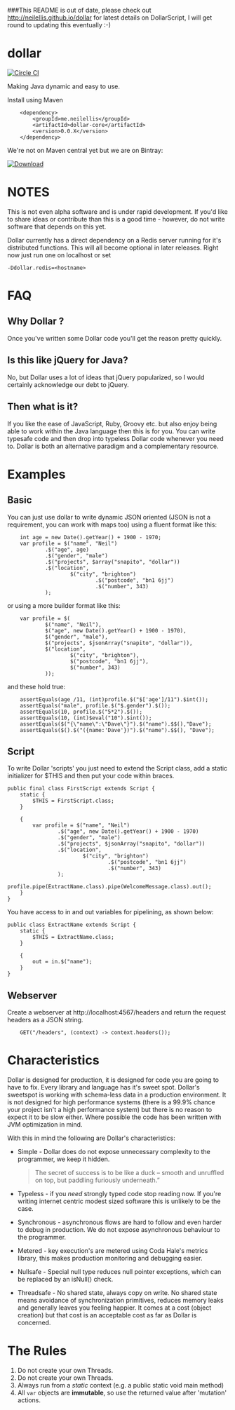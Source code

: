 ###This README is out of date, please check out http://neilellis.github.io/dollar for latest details on DollarScript, I will get round to updating this eventually :-)



dollar
======

[![Circle CI](https://circleci.com/gh/neilellis/dollar.png?style=badge)](https://circleci.com/gh/neilellis/dollar)

Making Java dynamic and easy to use.

Install using Maven

        <dependency>
            <groupId>me.neilellis</groupId>
            <artifactId>dollar-core</artifactId>
            <version>0.0.X</version>
        </dependency>

We're not on Maven central yet but we are on Bintray:

[ ![Download](https://api.bintray.com/packages/neilellis/maven/dollar/images/download.png) ](https://bintray.com/neilellis/maven/dollar/_latestVersion)


NOTES
=====

This is not even alpha software and is under rapid development. If you'd like to share ideas or contribute than this is a good time - however, do not write software that depends on this yet.

Dollar currently has a direct dependency on a Redis server running for it's distributed functions. This will all become optional in later releases. Right now just run one on localhost or set

    -Ddollar.redis=<hostname>

FAQ
===

Why Dollar ?
------------

Once you've written some Dollar code you'll get the reason pretty quickly.

Is this like jQuery for Java?
-----------------------------

No, but Dollar uses a lot of ideas that jQuery popularized, so I would certainly acknowledge our debt to jQuery.

Then what is it?
----------------

If you like the ease of JavaScript, Ruby, Groovy etc. but also enjoy being able to work within the Java language then this is for you. You can write typesafe code and then drop into typeless Dollar code whenever you need to. Dollar is both an alternative paradigm and a complementary resource.


Examples
========

Basic
-----

You can just use dollar to write dynamic JSON oriented (JSON is not a requirement, you can work with maps too) using a fluent format like this:

        int age = new Date().getYear() + 1900 - 1970;
        var profile = $("name", "Neil")
                .$("age", age)
                .$("gender", "male")
                .$("projects", $array("snapito", "dollar"))
                .$("location",
                        $("city", "brighton")
                                .$("postcode", "bn1 6jj")
                                .$("number", 343)
                );

or using a more builder format like this:

        var profile = $(
                $("name", "Neil"),
                $("age", new Date().getYear() + 1900 - 1970),
                $("gender", "male"),
                $("projects", $jsonArray("snapito", "dollar")),
                $("location",
                        $("city", "brighton"),
                        $("postcode", "bn1 6jj"),
                        $("number", 343)
                ));

and these hold true:

        assertEquals(age /11, (int)profile.$("$['age']/11").$int());
        assertEquals("male", profile.$("$.gender").$());
        assertEquals(10, profile.$("5*2").$());
        assertEquals(10, (int)$eval("10").$int());
        assertEquals($("{\"name\":\"Dave\"}").$("name").$$(),"Dave");
        assertEquals($().$("({name:'Dave'})").$("name").$$(), "Dave");

Script
------


To write Dollar 'scripts' you just need to extend the Script class, add a static initializer for $THIS and then put your code within braces.

    public final class FirstScript extends Script {
        static {
            $THIS = FirstScript.class;
        }

        {
            var profile = $("name", "Neil")
                    .$("age", new Date().getYear() + 1900 - 1970)
                    .$("gender", "male")
                    .$("projects", $jsonArray("snapito", "dollar"))
                    .$("location",
                            $("city", "brighton")
                                    .$("postcode", "bn1 6jj")
                                    .$("number", 343)
                    );
            profile.pipe(ExtractName.class).pipe(WelcomeMessage.class).out();
        }
    }

You have access to in and out variables for pipelining, as shown below:

    public class ExtractName extends Script {
        static {
            $THIS = ExtractName.class;
        }

        {
            out = in.$("name");
        }
    }


Webserver
---------

Create a webserver at http://localhost:4567/headers and return the request headers as a JSON string.

        GET("/headers", (context) -> context.headers());

Characteristics
===============

Dollar is designed for production, it is designed for code you are going to have to fix. Every library and language has it's sweet spot. Dollar's sweetspot is working with schema-less data in a production environment. It is not designed for high performance systems (there is a 99.9% chance your project isn't a high performance system) but there is no reason to expect it to be slow either. Where possible the code has been written with JVM optimization in mind.

With this in mind the following are Dollar's characteristics:

* Simple - Dollar does do not expose unnecessary complexity to the programmer, we keep it hidden.

    > The secret of success is to be like a duck – smooth and unruffled on top, but paddling furiously underneath.”

* Typeless - if you *need* strongly typed code stop reading now. If you're writing internet centric modest sized software this is unlikely to be the case.
* Synchronous - asynchronous flows are hard to follow and even harder to debug in production. We do not expose asynchronous behaviour to the programmer.
* Metered - key execution's are metered using Coda Hale's metrics library, this makes production monitoring and debugging easier.
* Nullsafe - Special null type reduces null pointer exceptions, which can be replaced by an isNull() check.
* Threadsafe - No shared state, always copy on write. No shared state means avoidance of synchronization primitives, reduces memory leaks and generally leaves you feeling happier. It comes at a cost (object creation) but that cost is an acceptable cost as far as Dollar is concerned.

The Rules
=========

1. Do not create your own Threads.
2. Do not create your own Threads.
3. Always run from a *static* context (e.g. a public static void main method)
4. All `var` objects are **immutable**, so use the returned value after 'mutation' actions.






